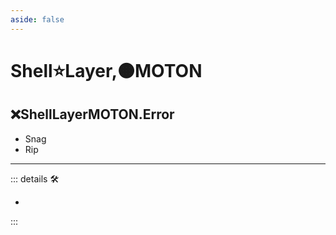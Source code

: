 ```yaml
---
aside: false
---
```

# Shell⭐<labor>Layer</labor>,🟠<motor>MOTON</motor>

## ❌<error>ShellLayerMOTON.Error</error>

- Snag
- Rip

---

<!-- =================================================== -->
<!-- =================================================== -->
<!-- =================================================== -->
<!-- =================================================== -->
<!-- =================================================== -->
::: details 🛠

-

:::
